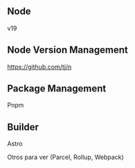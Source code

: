 ## Node
v19

## Node Version Management
https://github.com/tj/n

## Package Management
Pnpm

## Builder
Astro

Otros para ver (Parcel, Rollup, Webpack)
